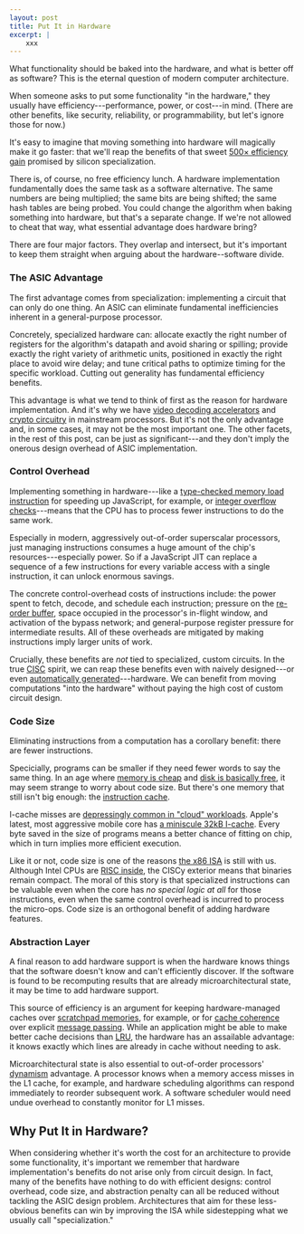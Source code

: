 ```yaml
---
layout: post
title: Put It in Hardware
excerpt: |
    xxx
---
```

What functionality should be baked into the hardware, and what is better off as software? This is the eternal question of modern computer architecture.

When someone asks to put some functionality "in the hardware," they usually have efficiency---performance, power, or cost---in mind. (There are other benefits, like security, reliability, or programmability, but let's ignore those for now.)

It's easy to imagine that moving something into hardware will magically make it go faster: that we'll reap the benefits of that sweet [500× efficiency gain][horowitz] promised by silicon specialization.

[horowitz]: http://dl.acm.org/citation.cfm?id=1815968

There is, of course, no free efficiency lunch. A hardware implementation fundamentally does the same task as a software alternative. The same numbers are being multiplied; the same bits are being shifted; the same hash tables are being probed. You could change the algorithm when baking something into hardware, but that's a separate change. If we're not allowed to cheat that way, what essential advantage does hardware bring?

There are four major factors. They overlap and intersect, but it's important to keep them straight when arguing about the hardware--software divide.

### The ASIC Advantage

The first advantage comes from specialization: implementing a circuit that can only do one thing. An ASIC can eliminate fundamental inefficiencies inherent in a general-purpose processor. 

Concretely, specialized hardware can: allocate exactly the right number of registers for the algorithm's datapath and avoid sharing or spilling; provide exactly the right variety of arithmetic units, positioned in exactly the right place to avoid wire delay; and tune critical paths to optimize timing for the specific workload. Cutting out generality has fundamental efficiency benefits.

This advantage is what we tend to think of first as the reason for hardware implementation. And it's why we have [video decoding accelerators][quicksync] and [crypto circuitry][aesni] in mainstream processors. But it's not the only advantage and, in some cases, it may not be the most important one. The other facets, in the rest of this post, can be just as significant---and they don't imply the onerous design overhead of ASIC implementation.

[quicksync]: http://www.intel.com/content/www/us/en/architecture-and-technology/quick-sync-video/quick-sync-video-general.html
[aesni]: https://software.intel.com/en-us/articles/intel-advanced-encryption-standard-instructions-aes-ni

### Control Overhead

Implementing something in hardware---like a [type-checked memory load instruction][chkl] for speeding up JavaScript, for example, or [integer overflow checks][regehr]---means that the CPU has to process fewer instructions to do the same work.

Especially in modern, aggressively out-of-order superscalar processors, just managing instructions consumes a huge amount of the chip's resources---especially power. So if a JavaScript JIT can replace a sequence of a few instructions for every variable access with a single instruction, it can unlock enormous savings.

The concrete control-overhead costs of instructions include: the power spent to fetch, decode, and schedule each instruction; pressure on the [re-order buffer][rob], space occupied in the processor's in-flight window, and activation of the bypass network; and general-purpose register pressure for intermediate results. All of these overheads are mitigated by making instructions imply larger units of work.

Crucially, these benefits are *not* tied to specialized, custom circuits. In the true [CISC][] spirit, we can reap these benefits even with naively designed---or even [automatically generated][ccores]---hardware. We can benefit from moving computations "into the hardware" without paying the high cost of custom circuit design.

[ccores]: http://cseweb.ucsd.edu/~jsampson/ConservationCores.pdf
[chkl]: http://homes.cs.washington.edu/~luisceze/publications/anderson-hpca2011.pdf

### Code Size

Eliminating instructions from a computation has a corollary benefit: there are fewer instructions.

Specicially, programs can be smaller if they need fewer words to say the same thing. In an age where [memory is cheap][mem] and [disk is basically free][disk], it may seem strange to worry about code size. But there's one memory that still isn't big enough: the [instruction cache][icache].

[mem]: http://www.newegg.com/Product/Product.aspx?Item=N82E16820233299
[disk]: http://www.newegg.com/Product/Product.aspx?Item=N82E16822148834

I-cache misses are [depressingly common in "cloud" workloads][cloudsuite]. Apple's latest, most aggressive mobile core has [a miniscule 32kB I-cache][cyclone]. Every byte saved in the size of programs means a better chance of fitting on chip, which in turn implies more efficient execution.

[cyclone]: http://anandtech.com/show/7335/the-iphone-5s-review/3
[cloudsuite]: http://parsa.epfl.ch/cloudsuite/clearing-clouds.pdf

Like it or not, code size is one of the reasons [the x86 ISA][x86] is still with us. Although Intel CPUs are [RISC inside][uops], the CISCy exterior means that binaries remain compact. The moral of this story is that specialized instructions can be valuable even when the core has *no special logic at all* for those instructions, even when the same control overhead is incurred to process the micro-ops. Code size is an orthogonal benefit of adding hardware features.

[uops]: http://en.wikipedia.org/wiki/Micro-operation
[x86]: http://en.wikipedia.org/wiki/X86

### Abstraction Layer

A final reason to add hardware support is when the hardware knows things that the software doesn't know and can't efficiently discover. If the software is found to be recomputing results that are already microarchitectural state, it may be time to add hardware support.

This source of efficiency is an argument for keeping hardware-managed caches over [scratchpad memories][scratchpad], for example, or for [cache coherence][heretostay] over explicit [message passing][tilera]. While an application might be able to make better cache decisions than [LRU][lru], the hardware has an assailable advantage: it knows exactly which lines are already in cache without needing to ask.

Microarchitectural state is also essential to out-of-order processors' [dynamism][specdyn] advantage. A processor knows when a memory access misses in the L1 cache, for example, and hardware scheduling algorithms can respond immediately to reorder subsequent work. A software scheduler would need undue overhead to constantly monitor for L1 misses.

## Why Put It in Hardware?

When considering whether it's worth the cost for an architecture to provide some functionality, it's important we remember that hardware implementation's benefits do not arise only from circuit design. In fact, many of the benefits have nothing to do with efficient designs: control overhead, code size, and abstraction penalty can all be reduced without tackling the ASIC design problem. Architectures that aim for these less-obvious benefits can win by improving the ISA while sidestepping what we usually call "specialization."

[regehr]: http://blog.regehr.org/archives/1154
[heretostay]: http://acg.cis.upenn.edu/papers/cacm12_why_coherence.pdf
[tilera]: http://www.tilera.com
[lru]: http://en.wikipedia.org/wiki/Cache_algorithms#LRU
[specdyn]: http://dl.acm.org/citation.cfm?id=2451143
[scratchpad]: http://en.wikipedia.org/wiki/Scratchpad_memory
[icache]: http://stackoverflow.com/questions/22394750/what-is-meant-by-data-cache-and-instruction-cache
[rob]: http://en.wikipedia.org/wiki/Re-order_buffer
[cisc]: http://research.cs.wisc.edu/vertical/papers/2013/hpca13-isa-power-struggles.pdf

